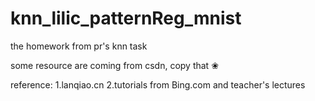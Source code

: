# knn_lilic_patternReg_mnist
the homework from pr's knn task

some resource are coming from csdn, copy that ❀

reference:
1.lanqiao.cn
2.tutorials from Bing.com and teacher's lectures
